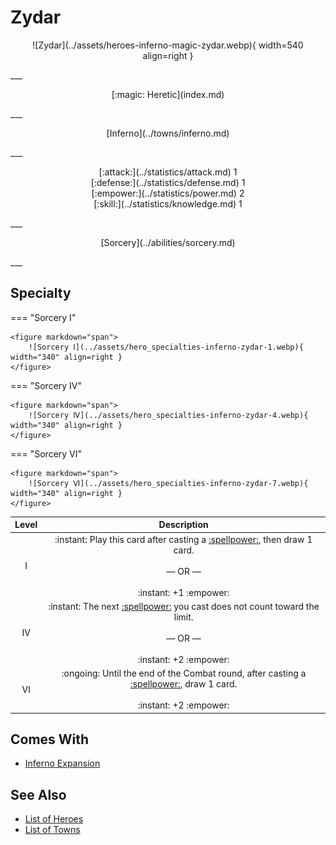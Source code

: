 # Zydar

<p style="text-align: center;" markdown>![Zydar](../assets/heroes-inferno-magic-zydar.webp){ width=540 align=right }</p>
___
<p style="text-align: center;" markdown>[:magic: Heretic](index.md)</p>
___
<p style="text-align: center;" markdown>[Inferno](../towns/inferno.md)</p>
___

<p style="text-align: center;" markdown>[:attack:](../statistics/attack.md)&nbsp;1</br>[:defense:](../statistics/defense.md)&nbsp;1</br>[:empower:](../statistics/power.md)&nbsp;2</br>[:skill:](../statistics/knowledge.md)&nbsp;1</p>
___
<p style="text-align: center;" markdown>[Sorcery](../abilities/sorcery.md)</p>
___

## Specialty

=== "Sorcery Ⅰ"

    <figure markdown="span">
        ![Sorcery Ⅰ](../assets/hero_specialties-inferno-zydar-1.webp){ width="340" align=right }
    </figure>

=== "Sorcery Ⅳ"

    <figure markdown="span">
        ![Sorcery Ⅳ](../assets/hero_specialties-inferno-zydar-4.webp){ width="340" align=right }
    </figure>

=== "Sorcery Ⅵ"

    <figure markdown="span">
        ![Sorcery Ⅵ](../assets/hero_specialties-inferno-zydar-7.webp){ width="340" align=right }
    </figure>


| Level | Description |
| :---: | :---: |
| Ⅰ | :instant: Play this card after casting a [:spellpower:](../spells/index.md), then draw 1 card.<br><br>— OR —<br><br>:instant: +1 :empower: |
| Ⅳ | :instant: The next [:spellpower:](../spells/index.md) you cast does not count toward the limit.<br><br>— OR —<br><br>:instant: +2 :empower: |
| Ⅵ | :ongoing: Until the end of the Combat round, after casting a [:spellpower:](../spells/index.md), draw 1 card.<br><br>:instant: +2 :empower: |


## Comes With

- [Inferno Expansion](../content.md)


## See Also

- [List of Heroes](index.md)
- [List of Towns](../towns/index.md)

